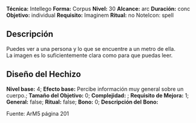 
**Técnica:** Intellego
**Forma:** Corpus
**Nivel:** 30
**Alcance:** arc 
**Duración:** conc  
**Objetivo:** individual
**Requisito:** Imaginem
**Ritual:** no
NoteIcon: spell




## Descripción 
<p>Puedes ver a una persona y lo que se encuentre a un metro de ella. La imagen es lo suficientemente clara como para que puedas leer.</p>

## Diseño del Hechizo 

**Nivel base:** 4; **Efecto base:** Percibe información muy general sobre un cuerpo.;  **Tamaño del **Objetivo:**** 0; **Complejidad:** ; **Requisito de Mejora:** 1; **General:** false; **Ritual:** false; **Bono:** 0; **Descripción del** **Bono:** 

Fuente: ArM5 página 201